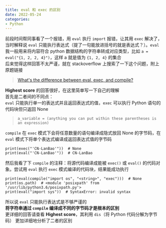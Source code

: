 ```yaml
---
title: eval 和 exec 的区别
date: 2022-05-24
categories: 
- Python
---
```



前段时间帮同事看了一个报错，用 `eval` 执行 `import` 报错，让其用 `exec` 解决了，当时解释说 `eval` 只能执行表达式（提了一句能放进括号的就是表达式？）。`eval` 我一般用来将内容符合 python 数据结构的字符串转成对应类型，比如 `a = eval("{1, 2, 2, 4}")`，这样 a 就是值为 `{1, 2, 4}` 的集合  
后来觉得这样回答不太严谨，就在 stackoverflow 上搜索了一下这个问题，附上原题链接  
> [What's the difference between eval, exec, and compile?](https://stackoverflow.com/questions/2220699/whats-the-difference-between-eval-exec-and-compile)  

**Highest score** 的回答很好，在这里简单写一下自己的理解  
首先是二者间的不同点：  
`eval` 只能执行单一的表达式并且返回表达式的值，`exec` 可以执行 Python 语句的代码块但只返回 None  
> `a_variable = (anything you can put within these parentheses is an expression)`  

`compile` 在 `exec` 模式下会将任意数量的语句编译成隐式放回 None 的字节码，在 `eval` 模式下将单个表达式编译成返回表达式值的字节码  
```
print(exec("'CN-LanBao'"))  # None
print(eval("'CN-LanBao'"))  # CN-LanBao

```


然后我看了下 `compile` 的注释：将源代码编译成能被 `exec()` 或 `eval()` 的代码对象。尝试用 `eval` 执行 `exec` 模式编译的代码块，结果能成功执行
```
print(eval(compile("import os", "<string>", "exec")))  # None
print(os.path)  # <module 'posixpath' from '/usr/lib/python3.6/posixpath.py'>
print(eval("import sys"))  # SyntaxError: invalid syntax

```
所以说 `eval` 只能执行表达式是不够严谨的  
**将字符串通过 `compile` 编译成不同的字节码才是根本的区别**  
更详细的回答请查看 **Highest score**，其利用 `dis`（将 Python 代码分解为字节码） 更加详细地分析了二者的区别
